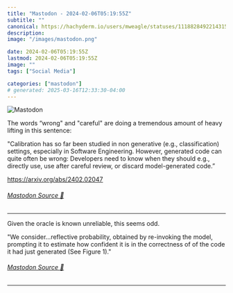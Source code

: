 ```yaml
---
title: "Mastodon - 2024-02-06T05:19:55Z"
subtitle: ""
canonical: https://hachyderm.io/users/mweagle/statuses/111882849221431519
description:
image: "/images/mastodon.png"

date: 2024-02-06T05:19:55Z
lastmod: 2024-02-06T05:19:55Z
image: ""
tags: ["Social Media"]

categories: ["mastodon"]
# generated: 2025-03-16T12:33:30-04:00
---
```

![Mastodon](/images/mastodon.png)

<p>The words “wrong&quot; and &quot;careful&quot; are doing a tremendous amount of heavy lifting in this sentence:</p><p>&quot;Calibration has so far been studied in non generative (e.g., classification) settings, especially in Software Engineering. However, generated code can quite often be wrong: Developers need to know when they should e.g., directly use, use after careful review, or discard model-generated code.” </p><p><a href="https://arxiv.org/abs/2402.02047" target="_blank" rel="nofollow noopener noreferrer" translate="no"><span class="invisible">https://</span><span class="">arxiv.org/abs/2402.02047</span><span class="invisible"></span></a></p>


###### [Mastodon Source 🐘](https://hachyderm.io/@mweagle/111882849221431519)

___

<p>Given the oracle is known unreliable, this seems odd. </p><p>&quot;We consider...reflective probability, obtained by re-invoking the model, prompting it to estimate how confident it is in the correctness of of the code it had just generated (See Figure 1).&quot;</p>


###### [Mastodon Source 🐘](https://hachyderm.io/@mweagle/111882920745783373)

___
